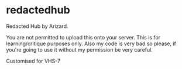 # redactedhub
Redacted Hub by Arizard.

You are not permitted to upload this onto your server. This is for learning/critique purposes only. Also my code is very bad so please, if you're going to use it without my permission be very careful.

Customised for VHS-7